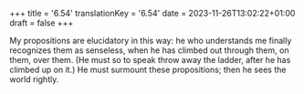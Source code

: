 +++
title = '6.54'
translationKey = '6.54'
date = 2023-11-26T13:02:22+01:00
draft = false
+++

My propositions are elucidatory in this way: he who understands me finally recognizes them as senseless, when he has climbed out through them, on them, over them. (He must so to speak throw away the ladder, after he has climbed up on it.)
He must surmount these propositions; then he sees the world rightly.
